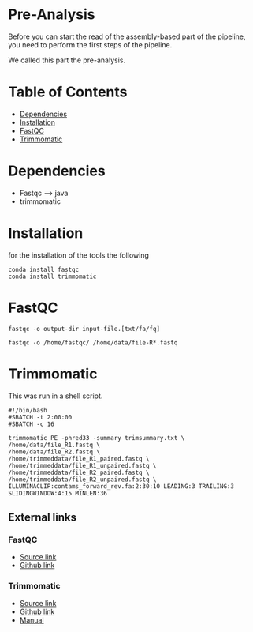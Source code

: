 # Pre-Analysis

Before you can start the read of the assembly-based part of the pipeline, you need to perform the first steps of the pipeline. 

We called this part the pre-analysis. 
# Table of Contents 

* [Dependencies](#Dependencies)
* [Installation](#Installation)
* [FastQC](#FastQC)
* [Trimmomatic](#Trimmomatic)

# Dependencies 
- Fastqc --> java 
- trimmomatic 

# Installation
for the installation of the tools the following 

```
conda install fastqc
conda install trimmomatic 
```

# FastQC

```
fastqc -o output-dir input-file.[txt/fa/fq]

fastqc -o /home/fastqc/ /home/data/file-R*.fastq
```

# Trimmomatic 
This was run in a shell script. 
```
#!/bin/bash
#SBATCH -t 2:00:00
#SBATCH -c 16

trimmomatic PE -phred33 -summary trimsummary.txt \
/home/data/file_R1.fastq \
/home/data/file_R2.fastq \
/home/trimmeddata/file_R1_paired.fastq \
/home/trimmeddata/file_R1_unpaired.fastq \
/home/trimmeddata/file_R2_paired.fastq \
/home/trimmeddata/file_R2_unpaired.fastq \
ILLUMINACLIP:contams_forward_rev.fa:2:30:10 LEADING:3 TRAILING:3 SLIDINGWINDOW:4:15 MINLEN:36
```


## External links
### FastQC
* [Source link](https://www.bioinformatics.babraham.ac.uk/projects/fastqc/)
* [Github link](https://github.com/s-andrews/FastQC)

### Trimmomatic 
* [Source link](http://www.usadellab.org/cms/?page=trimmomatic)
* [Github link](https://github.com/timflutre/trimmomatic)
* [Manual](http://www.usadellab.org/cms/uploads/supplementary/Trimmomatic/TrimmomaticManual_V0.32.pdf)
